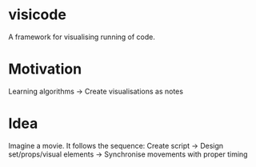 # visicode
A framework for visualising running of code.


# Motivation
Learning algorithms -> Create visualisations as notes


# Idea
Imagine a movie. It follows the sequence:
Create script -> Design set/props/visual elements -> Synchronise movements with proper timing
